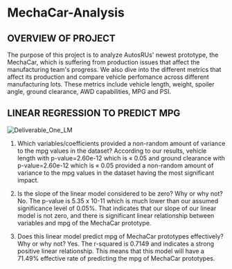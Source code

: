 # MechaCar-Analysis

## OVERVIEW OF PROJECT
The purpose of this project is to analyze AutosRUs' newest prototype, the MechaCar, which is suffering from production issues that affect the manufacturing team's progress. We also dive into the different metrics that affect its production and compare vehicle perfomance across different manufacturing lots. These metrics include vehicle length, weight, spoiler angle, ground clearance, AWD capabilities, MPG and PSI. 

## LINEAR REGRESSION TO PREDICT MPG


![Deliverable_One_LM](https://user-images.githubusercontent.com/104735724/183298381-6ef232e6-eee4-42b8-9009-b3477ad82922.PNG)


1. Which variables/coefficients provided a non-random amount of variance to the mpg values in the dataset?
According to our results, vehicle length with p-value=2.60e-12 which is « 0.05 and ground clearance with p-value=2.60e-12 which is « 0.05 provided a non-random amount of variance to the mpg values in the dataset having the most significant impact. 

2. Is the slope of the linear model considered to be zero? Why or why not?
No. The p-value is 5.35 x 10-11 which is much lower than our assumed significance level of 0.05%. That indicates that our slope of our linear model is not zero, and there is significant linear relationship between variables and mpg of the MechaCar prototype. 

3. Does this linear model predict mpg of MechaCar prototypes effectively? Why or why not?
Yes. The r-squared is 0.7149 and indicates a strong positive linear relationship. This means that this model will have a 71.49% effective rate of predicting the mpg of MechaCar prototypes. 
